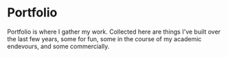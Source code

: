# Portfolio

Portfolio is where I gather my work.
Collected here are things I've built over the last few years, some for fun, some in the course of my academic endevours, and some commercially.
